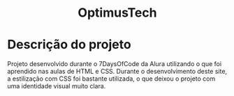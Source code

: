 <h1 align="center">OptimusTech</h1>

# Descrição do projeto
Projeto desenvolvido durante o 7DaysOfCode da Alura utilizando o que foi aprendido nas aulas de HTML e CSS. Durante o desenvolvimento deste site, a estilização com CSS foi bastante utilizada, o 
que deixou o projeto com uma identidade visual muito clara.
